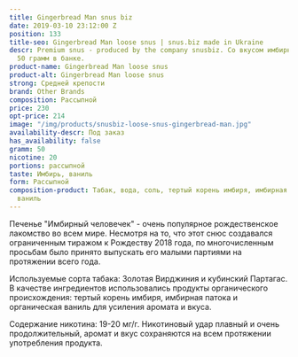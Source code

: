 ```yaml
---
title: Gingerbread Man snus biz
date: 2019-03-10 23:12:00 Z
position: 133
title-seo: Gingerbread Man loose snus | snus.biz made in Ukraine
descr: Premium snus - produced by the company snusbiz. Со вкусом имбирный человечек.
  50 грамм в банке.
product-name: Gingerbread Man loose snus
product-alt: Gingerbread Man loose snus
strong: Средней крепости
brand: Other Brands
composition: Рассыпной
price: 230
opt-price: 214
image: "/img/products/snusbiz-loose-snus-gingerbread-man.jpg"
availability-descr: Под заказ
has_availability: false
gramm: 50
nicotine: 20
portions: рассыпной
taste: Имбирь, ваниль
form: Рассыпной
composition-product: Табак, вода, соль, тертый корень имбиря, имбирная патока и органическая
  ваниль
---
```


Печенье "Имбирный человечек" - очень популярное рождественское лакомство во всем мире. Несмотря на то, что этот снюс создавался ограниченным тиражом к Рождеству 2018 года, по многочисленным просьбам было принято выпускать его малыми партиями на протяжении всего года.

Используемые сорта табака: Золотая Вирджиния и кубинский Партагас. В качестве ингредиентов использовались продукты органического происхождения: тертый корень имбиря, имбирная патока и органическая ваниль для усиления аромата и вкуса.

Содержание никотина: 19-20 мг/г. Никотиновый удар плавный и очень продолжительный, аромат и вкус сохраняются на всем протяжении употребления продукта.
